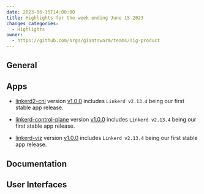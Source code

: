 ```yaml
---
date: 2023-06-15T14:00:00
title: Highlights for the week ending June 15 2023
changes_categories:
  - Highlights
owner:
  - https://github.com/orgs/giantswarm/teams/sig-product
---
```


## General

## Apps
- [linkerd2-cni](https://github.com/giantswarm/linkerd2-cni-app) version [v1.0.0](https://github.com/giantswarm/linkerd2-cni-app/blob/main/CHANGELOG.md#100---2023-06-13) includes `Linkerd v2.13.4` being our first stable app release.

- [linkerd-control-plane](https://github.com/giantswarm/linkerd-control-plane-app) version [v1.0.0](https://github.com/giantswarm/linkerd-control-plane-app/blob/main/CHANGELOG.md#100---2023-06-13) includes `Linkerd v2.13.4` being our first stable app release.

- [linkerd-viz](https://github.com/giantswarm/linkerd-viz-app) version [v1.0.0](https://github.com/giantswarm/linkerd-viz-app/blob/main/CHANGELOG.md#100---2023-06-13) includes `Linkerd v2.13.4` being our first stable app release.

## Documentation

## User Interfaces

